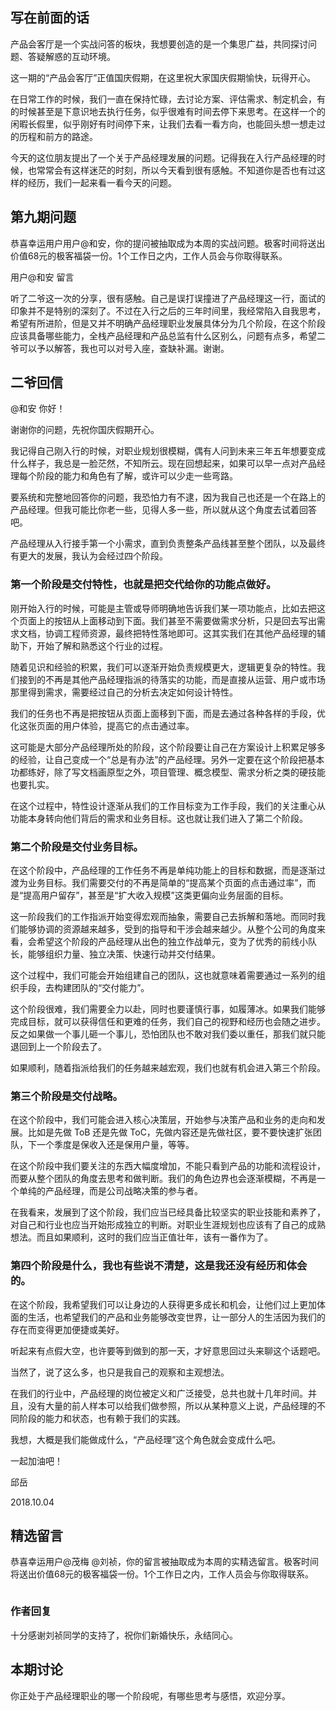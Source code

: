 
## 写在前面的话

产品会客厅是一个实战问答的板块，我想要创造的是一个集思广益，共同探讨问题、答疑解惑的互动环境。

这一期的“产品会客厅”正值国庆假期，在这里祝大家国庆假期愉快，玩得开心。

在日常工作的时候，我们一直在保持忙碌，去讨论方案、评估需求、制定机会，有的时候甚至是下意识地去执行任务，似乎很难有时间去停下来思考。在这样一个的闲暇长假里，似乎刚好有时间停下来，让我们去看一看方向，也能回头想一想走过的历程和前方的路途。

今天的这位朋友提出了一个关于产品经理发展的问题。记得我在入行产品经理的时候，也常常会有这样迷茫的时刻，所以今天看到很有感触。不知道你是否也有过这样的经历，我们一起来看一看今天的问题。

## 第九期问题

恭喜幸运用户用户@和安，你的提问被抽取成为本周的实战问题。极客时间将送出价值68元的极客福袋一份。1个工作日之内，工作人员会与你取得联系。

用户@和安 留言

> 
听了二爷这一次的分享，很有感触。自己是误打误撞进了产品经理这一行，面试的印象并不是特别的深刻了。不过在入行之后的三年时间里，我经常陷入自我思考，希望有所进阶，但是又并不明确产品经理职业发展具体分为几个阶段，在这个阶段应该具备哪些能力，全栈产品经理和产品总监有什么区别么，问题有点多，希望二爷可以予以解答，我也可以对号入座，查缺补漏。谢谢。


## 二爷回信

@和安 你好！

谢谢你的问题，先祝你国庆假期开心。

我记得自己刚入行的时候，对职业规划很模糊，偶有人问到未来三年五年想要变成什么样子，我总是一脸茫然，不知所云。现在回想起来，如果可以早一点对产品经理每个阶段的能力和角色有了解，或许可以少走一些弯路。

要系统和完整地回答你的问题，我恐怕力有不逮，因为我自己也还是一个在路上的产品经理。但我可能比你老一些，见得人多一些，所以就从这个角度去试着回答吧。

产品经理从入行接手第一个小需求，直到负责整条产品线甚至整个团队，以及最终有更大的发展，我认为会经过四个阶段。

### 第一个阶段是交付特性，也就是把交代给你的功能点做好。

刚开始入行的时候，可能是主管或导师明确地告诉我们某一项功能点，比如去把这个页面上的按钮从上面移动到下面。我们甚至不需要做需求分析，只是回去写出需求文档，协调工程师资源，最终把特性落地即可。这其实我们在其他产品经理的辅助下，开始了解和熟悉这个行业的过程。

随着见识和经验的积累，我们可以逐渐开始负责规模更大，逻辑更复杂的特性。我们接到的不再是其他产品经理指派的待落实的功能，而是直接从运营、用户或市场那里得到需求，需要经过自己的分析去决定如何设计特性。

我们的任务也不再是把按钮从页面上面移到下面，而是去通过各种各样的手段，优化这张页面的用户体验，提高它的点击通过率。

这可能是大部分产品经理所处的阶段，这个阶段要让自己在方案设计上积累足够多的经验，让自己变成一个“总是有办法”的产品经理。另外一定要在这个阶段把基本功都练好，除了写文档画原型之外，项目管理、概念模型、需求分析之类的硬技能也要扎实。

在这个过程中，特性设计逐渐从我们的工作目标变为工作手段，我们的关注重心从功能本身转向他们背后的需求和业务目标。这也就让我们进入了第二个阶段。

### 第二个阶段是交付业务目标。

在这个阶段中，产品经理的工作任务不再是单纯功能上的目标和数据，而是逐渐过渡为业务目标。我们需要交付的不再是简单的“提高某个页面的点击通过率”，而是“提高用户留存”，甚至是“扩大收入规模”这类更偏向业务层面的目标。

这一阶段我们的工作指派开始变得宏观而抽象，需要自己去拆解和落地。而同时我们能够协调的资源越来越多，受到的指导和干涉会越来越少。从整个公司的角度来看，会希望这个阶段的产品经理从出色的独立作战单元，变为了优秀的前线小队长，能够组织力量、独立决策、快速行动并交付结果。

这个过程中，我们可能会开始组建自己的团队，这也就意味着需要通过一系列的组织手段，去构建团队的“交付能力”。

这个阶段很难，我们需要全力以赴，同时也要谨慎行事，如履薄冰。如果我们能够完成目标，就可以获得信任和更难的任务，我们自己的视野和经历也会随之进步。反之如果做一个事儿砸一个事儿，恐怕团队也不敢对我们委以重任，那我们就只能退回到上一个阶段去了。

如果顺利，随着指派给我们的任务越来越宏观，我们也就有机会进入第三个阶段。

### 第三个阶段是交付战略。

在这个阶段中，我们可能会进入核心决策层，开始参与决策产品和业务的走向和发展。比如是先做 ToB 还是先做 ToC，先做内容还是先做社区，要不要快速扩张团队，下一个季度是保收入还是保用户量，等等。

在这个阶段中我们要关注的东西大幅度增加，不能只看到产品的功能和流程设计，而要从整个团队的角度去思考和做判断。我们的角色边界也会逐渐模糊，不再是一个单纯的产品经理，而是公司战略决策的参与者。

在我看来，发展到了这个阶段，我们应当已经具备比较坚实的职业技能和素养了，对自己和行业也应当开始形成独立的判断。对职业生涯规划也应该有了自己的成熟想法。而且如果顺利，这时的我们应当正值壮年，该有一番作为了。

### 第四个阶段是什么，我也有些说不清楚，这是我还没有经历和体会的。

在这个阶段，我希望我们可以让身边的人获得更多成长和机会，让他们过上更加体面的生活，也希望我们的产品和业务能够改变世界，让一部分人的生活因为我们的存在而变得更加便捷或美好。

听起来有点假大空，也许要等到做到的那一天，才好意思回过头来聊这个话题吧。

当然了，说了这么多，也只是我自己的观察和主观想法。

在我们的行业中，产品经理的岗位被定义和广泛接受，总共也就十几年时间。并且，没有大量的前人样本可以给我们做参照，所以从某种意义上说，产品经理的不同阶段的能力和状态，也有赖于我们的实践。

我想，大概是我们能做成什么，“产品经理”这个角色就会变成什么吧。

一起加油吧！

邱岳

2018.10.04

## 精选留言

恭喜幸运用户@茂梅  @刘祯，你的留言被抽取成为本周的实精选留言。极客时间将送出价值68元的极客福袋一份。1个工作日之内，工作人员会与你取得联系。

<img src="https://static001.geekbang.org/resource/image/a6/78/a62977758f06dd69595051b7b84ec178.jpeg" alt="" /><img src="https://static001.geekbang.org/resource/image/82/7a/82467b02c1f1d8241048822ba5c2767a.jpeg" alt="" />

### 作者回复

十分感谢刘祯同学的支持了，祝你们新婚快乐，永结同心。

## 本期讨论

你正处于产品经理职业的哪一个阶段呢，有哪些思考与感悟，欢迎分享。


